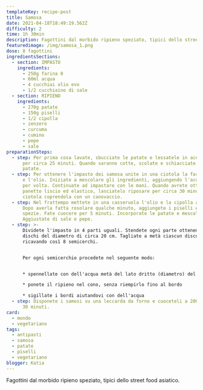 ```yaml
---
templateKey: recipe-post
title: Samosa
date: 2021-04-18T18:49:19.562Z
difficulty: 2
time: 1h 30min
description: Fagottini dal morbido ripieno speziato, tipici dello street food asiatico.
featuredimage: /img/samosa_1.png
dose: 8 fagottini
ingredientsSections:
  - section: IMPASTO
    ingredients:
      - 250g farina 0
      - 60ml acqua
      - 4 cucchiai olio evo
      - 1/2 cucchiaino di sale
  - section: RIPIENO
    ingredients:
      - 270g patate
      - 150g piselli
      - 1/2 cipolla
      - zenzero
      - curcuma
      - cumino
      - pepe
      - sale
preparationSteps:
  - step: Per prima cosa lavate, sbucciate le patate e lessatele in acqua bollente
      per circa 25 minuti. Quando saranno cotte, scolate e schiacciate le
      patate.
  - step: Per ottenere l'impasto dei samosa unite in una ciotola la farina, il sale
      e l'olio. Iniziate a mescolare gli ingredienti, aggiungendo l'acqua poco
      per volta. Continuate ad impastare con le mani. Quando avrete ottenuto un
      panetto liscio ed elastico, lasciatelo riposare per circa 30 minuti in una
      ciotola coprendola con un canovaccio.
  - step: Nel frattempo mettete in una casseruola l'olio e la cipolla a pezzetti.
      Dopo averla fatta rosolare qualche minuto, aggiungete i piselli e le
      spezie. Fate cuocere per 5 minuti. Incorporate le patate e mescolate.
      Aggiustate di sale e pepe.
  - step: >-
      Dividete l'impasto in 4 parti uguali. Stendete ogni parte ottenendo 4
      dischi del diametro di circa 20 cm. Tagliate a metà ciascun disco,
      ricavando così 8 semicerchi.


      Per ogni semicerchio procedete nel seguente modo:


      * spennellate con dell'acqua metà del lato dritto (diametro) del semicerchio. Formate un cono facendo combaciare le due metà del diametro. L'acqua farà da collante e potrete così procedere con il riempimento

      * ponete il ripieno nel cono, senza riempirlo fino al bordo

      * sigillate i bordi aiutandovi con dell'acqua
  - step: Disponete i samosi su una leccarda da forno e cuoceteli a 200°C per circa
      30 minuti.
card:
  - mondo
  - vegetariano
tags:
  - antipasti
  - samosa
  - patate
  - piselli
  - vegetariano
blogger: Katia
---
```

Fagottini dal morbido ripieno speziato, tipici dello street food asiatico.